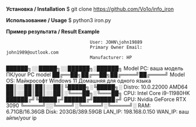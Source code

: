 **Установка / Installation**
$ git clone https://github.com/Vo1o/info_iron

**Использование / Usage**
$ python3 iron.py

**Пример результата / Result Example**

                                    User: JOHN\john19889
                                    Primary Owner Email: john1989@outlook.com
                                    Manufacturer: HP
██████╗░░█████╗░░██████╗░██████╗    Model PC: ваша модель ПК/your PC model
██╔══██╗██╔══██╗██╔════╝██╔════╝    Model OS: Майкрософт Windows 11 Домашняя для одного языка
██║░░██║██║░░██║╚█████╗░╚█████╗░    Distro: 10.0.22000 AMD64
██║░░██║██║░░██║░╚═══██╗░╚═══██╗    CPU:  Intel Core i9-11980HK
██████╔╝╚█████╔╝██████╔╝██████╔╝    GPU: Nvidia GeForce RTX 3090
╚═════╝░░╚════╝░╚═════╝░╚═════╝░    RAM: 6.71GB/16.36GB
                                    Disk: 203GB/389.59GB
                                    LAN_IP: 198.168.0.150
                                    WAN_IP: ваш айпи/your ip
